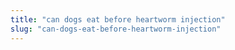 ```yaml
---
title: "can dogs eat before heartworm injection"
slug: "can-dogs-eat-before-heartworm-injection"
---
```


